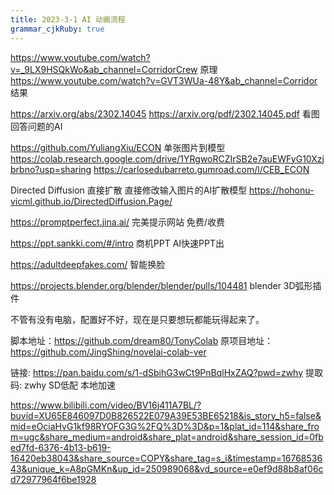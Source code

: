 ```yaml
---
title: 2023-3-1 AI 动画流程
grammar_cjkRuby: true
---
```



https://www.youtube.com/watch?v=_9LX9HSQkWo&ab_channel=CorridorCrew
原理
https://www.youtube.com/watch?v=GVT3WUa-48Y&ab_channel=Corridor 结果

https://arxiv.org/abs/2302.14045
https://arxiv.org/pdf/2302.14045.pdf
看图回答问题的AI

https://github.com/YuliangXiu/ECON 单张图片到模型
https://colab.research.google.com/drive/1YRgwoRCZIrSB2e7auEWFyG10Xzjbrbno?usp=sharing
https://carlosedubarreto.gumroad.com/l/CEB_ECON


Directed Diffusion 直接扩散
直接修改输入图片的AI扩散模型
https://hohonu-vicml.github.io/DirectedDiffusion.Page/

https://promptperfect.jina.ai/ 完美提示网站 免费/收费

https://ppt.sankki.com/#/intro 商机PPT AI快速PPT出

https://adultdeepfakes.com/ 智能换脸

https://projects.blender.org/blender/blender/pulls/104481 blender 3D弧形插件


不管有没有电脑，配置好不好，现在是只要想玩都能玩得起来了。

脚本地址：https://github.com/dream80/TonyColab
原项目地址：https://github.com/JingShing/novelai-colab-ver


链接: https://pan.baidu.com/s/1-dSbihG3wCt9PnBqlHxZAQ?pwd=zwhy 提取码: zwhy SD低配 本地加速

https://www.bilibili.com/video/BV16j411A7BL/?buvid=XU65E846097D0B826522E079A39E53BE65218&is_story_h5=false&mid=eOciaHvG1kf98RYOFG3G%2FQ%3D%3D&p=1&plat_id=114&share_from=ugc&share_medium=android&share_plat=android&share_session_id=0fbed7fd-6376-4b13-b619-16420eb38043&share_source=COPY&share_tag=s_i&timestamp=1676853643&unique_k=A8pGMKn&up_id=250989068&vd_source=e0ef9d88b8af06cd72977964f6be1928